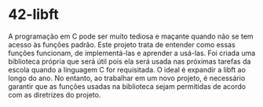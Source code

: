 # 42-libft

A programação em C pode ser muito tediosa e maçante quando não se tem acesso às funções padrão. 
Este projeto trata de entender como essas funções funcionam, de implementá-las e aprender a usá-las. 
Foi criada uma biblioteca própria que será útil pois ela será usada nas próximas tarefas da escola 
quando a linguagem C for requisitada. O ideal é expandir a libft ao longo do ano. No entanto, ao 
trabalhar em um novo projeto, é necessário garantir que as funções usadas na biblioteca sejam permitidas 
de acordo com as diretrizes do projeto.
